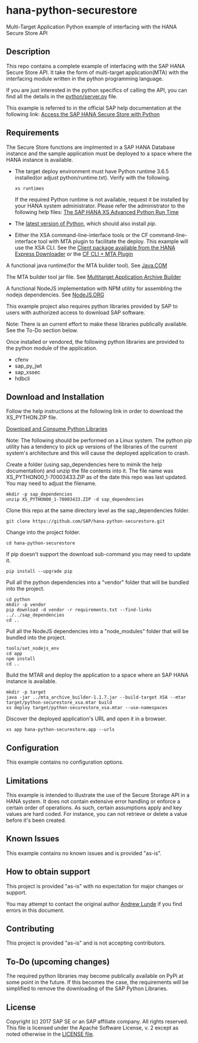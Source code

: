 # hana-python-securestore
Multi-Target Application Python example of interfacing with the HANA Secure Store API

## Description

This repo contains a complete example of interfacing with the SAP HANA Secure Store API.  It take the form of multi-target application(MTA) with the interfacing module written in the python programming language.  

If you are just interested in the python specifics of calling the API, you can find all the details in the [python/server.py](python/server.py) file.

This example is referred to in the official SAP help documentation at the following link: [Access the SAP HANA Secure Store with Python](https://help.sap.com/viewer/DRAFT/4505d0bdaf4948449b7f7379d24d0f0d/2.0.04/en-US/0d07ee1462c141beb8a86a92bc9cb92e.html)

## Requirements

The Secure Store functions are implmented in a SAP HANA Database instance and the sample application must be deployed to a space where the HANA instance is available.

* The target deploy environment must have Python runtime 3.6.5 installed(or adjust python/runtime.txt).  Verify with the following.
    ```
    xs runtimes
    ```

    If the required Python runtime is not available, request it be installed by your HANA system administrator. Please refer the administrator to the following help files:  [The SAP HANA XS Advanced Python Run Time](https://help.sap.com/viewer/DRAFT/4505d0bdaf4948449b7f7379d24d0f0d/2.0.03/en-US/8d786ec8ab964145a7453c1f53f452db.html)

* The [latest version of Python](https://www.python.org/), which should also install *pip*.

* Either the XSA command-line-interface tools or the CF command-line-interface tool with MTA plugin to facilitate the deploy.  This example will use the XSA CLI. See the [Client package available from the HANA Express Downloader](https://www.sap.com/cmp/ft/crm-xu16-dat-hddedft/index.html) or the [CF CLI + MTA Plugin](https://github.com/cloudfoundry-incubator/multiapps-cli-plugin)

A functional java runtime(for the MTA builder tool).  See [Java.COM](https://www.java.com/en/download/)

The MTA builder tool jar file.  See [Multitarget Application Archive Builder](https://help.sap.com/viewer/58746c584026430a890170ac4d87d03b/Cloud/en-US/ba7dd5a47b7a4858a652d15f9673c28d.html) 

A functional NodeJS implementation with NPM utility for assembling the nodejs dependencies. See [NodeJS.ORG](https://nodejs.org/en/)

This example project also requires python libraries provided by SAP to users with authorized access to download SAP software.

Note: There is an current effort to make these libraries publically available.  See the To-Do section below.

Once installed or vendored, the following python libraries are provided to the python module of the application.

- cfenv
- sap_py_jwt
- sap_xssec
- hdbcli

## Download and Installation

Follow the help instructions at the following link in order to download the XS_PYTHON.ZIP file.

[Download and Consume Python Libraries](https://help.sap.com/viewer/4505d0bdaf4948449b7f7379d24d0f0d/2.0.03/en-US/842824f04d654ceeaf5168da663a65ce.html)

Note: The following should be performed on a Linux system.  The python pip utility has a tendency to pick up versions of the libraries of the current system's architecture and this will cause the deployed application to crash.

Create a folder (using sap_dependencies here to mimik the help documentation) and unzip the file contents into it.
The file name was XS_PYTHON00_1-70003433.ZIP as of the date this repo was last updated.  You may need to adjust the filename.

```
mkdir -p sap_dependencies
unzip XS_PYTHON00_1-70003433.ZIP -d sap_dependencies
```

Clone this repo at the same directory level as the sap_dependencies folder.
```
git clone https://github.com/SAP/hana-python-securestore.git
```

Change into the project folder.
```
cd hana-python-securestore
```

If pip doesn't support the download sub-command you may need to update it.
```
pip install --upgrade pip
```

Pull all the python dependencies into a "vendor" folder that will be bundled into the project.
```
cd python
mkdir -p vendor
pip download -d vendor -r requirements.txt --find-links ../../sap_dependencies
cd ..
```

Pull all the NodeJS dependencies into a "node_modules" folder that will be bundled into the project.
```
tools/set_nodejs_env
cd app
npm install
cd ..
```

Build the MTAR and deploy the application to a space where an SAP HANA instance is available.
```
mkdir -p target
java -jar ../mta_archive_builder-1.1.7.jar --build-target XSA --mtar target/python-securestore_xsa.mtar build
xs deploy target/python-securestore_xsa.mtar --use-namespaces
```

Discover the deployed application's URL and open it in a browser.
```
xs app hana-python-securestore.app --urls
```

## Configuration

This example contains no configuration options.

## Limitations

This example is intended to illustrate the use of the Secure Storage API in a HANA system.  It does not contain extensive error handling or enforce a certain order of operations.  As such, certain assumptions apply and key values are hard coded.  For instance, you can not retrieve or delete a value before it's been created.

## Known Issues

This example contains no known issues and is provided "as-is".

## How to obtain support

This project is provided "as-is" with no expectation for major changes or support.

You may attempt to contact the original author [Andrew Lunde](mailto:andrew.lunde@sap.com) if you find errors in this document.

## Contributing

This project is provided "as-is" and is not accepting contributors.

## To-Do (upcoming changes)

The required python libraries may become publically available on PyPi at some point in the future.  If this becomes the case, the requirements will be simplified to remove the downloading of the SAP Python Libraries.

## License
 Copyright (c) 2017 SAP SE or an SAP affiliate company. All rights reserved.
 This file is licensed under the Apache Software License, v. 2 except as noted otherwise in the [LICENSE file](LICENSE).
